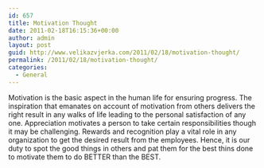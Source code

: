 ```yaml
---
id: 657
title: Motivation Thought
date: 2011-02-18T16:15:36+00:00
author: admin
layout: post
guid: http://www.velikazvjerka.com/2011/02/18/motivation-thought/
permalink: /2011/02/18/motivation-thought/
categories:
  - General
---
```

Motivation is the basic aspect in the human life for ensuring progress. The inspiration that emanates on account of motivation from others delivers the right result in any walks of life leading to the personal satisfaction of any one. Appreciation motivates a person to take certain responsibilities though it may be challenging. Rewards and recognition play a vital role in any organization to get the desired result from the employees. Hence, it is our duty to spot the good things in others and pat them for the best thins done to motivate them to do BETTER than the BEST.